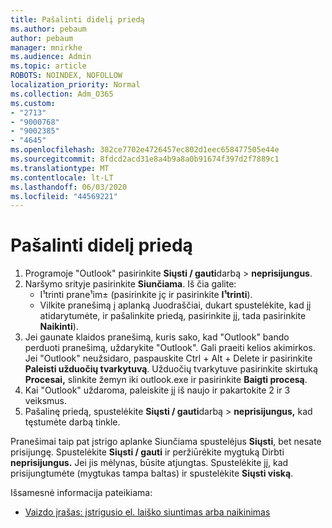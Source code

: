 ```yaml
---
title: Pašalinti didelį priedą
ms.author: pebaum
author: pebaum
manager: mnirkhe
ms.audience: Admin
ms.topic: article
ROBOTS: NOINDEX, NOFOLLOW
localization_priority: Normal
ms.collection: Adm_O365
ms.custom:
- "2713"
- "9000768"
- "9002385"
- "4645"
ms.openlocfilehash: 382ce7702e4726457ec802d1eec658477505e44e
ms.sourcegitcommit: 8fdcd2acd31e8a4b9a8a0b91674f397d2f7889c1
ms.translationtype: MT
ms.contentlocale: lt-LT
ms.lasthandoff: 06/03/2020
ms.locfileid: "44569221"
---
```

# <a name="remove-the-large-attachment"></a>Pašalinti didelį priedą

1. Programoje "Outlook" pasirinkite **Siųsti / gauti**darbą  >  **neprisijungus**. 
2. Naršymo srityje pasirinkite **Siunčiama**. Iš čia galite: 
    - I¹trinti prane¹im± (pasirinkite jç ir pasirinkite **I¹trinti**).
    - Vilkite pranešimą į aplanką Juodraščiai, dukart spustelėkite, kad jį atidarytumėte, ir pašalinkite priedą, pasirinkite jį, tada pasirinkite **Naikinti**).
3. Jei gaunate klaidos pranešimą, kuris sako, kad "Outlook" bando perduoti pranešimą, uždarykite "Outlook". Gali praeiti kelios akimirkos. Jei "Outlook" neužsidaro, paspauskite Ctrl + Alt + Delete ir pasirinkite **Paleisti užduočių tvarkytuvą**. Užduočių tvarkytuve pasirinkite skirtuką **Procesai,** slinkite žemyn iki outlook.exe ir pasirinkite **Baigti procesą**.
4. Kai "Outlook" uždaroma, paleiskite jį iš naujo ir pakartokite 2 ir 3 veiksmus. 
5. Pašalinę priedą, spustelėkite **Siųsti / gauti**darbą  >  **neprisijungus,** kad tęstumėte darbą tinkle. 

Pranešimai taip pat įstrigo aplanke Siunčiama spustelėjus **Siųsti**, bet nesate prisijungę. Spustelėkite **Siųsti / gauti** ir peržiūrėkite mygtuką Dirbti **neprisijungus.** Jei jis mėlynas, būsite atjungtas. Spustelėkite jį, kad prisijungtumėte (mygtukas tampa baltas) ir spustelėkite **Siųsti viską**.
 
 Išsamesnė informacija pateikiama:
- [Vaizdo įrašas: įstrigusio el. laiško siuntimas arba naikinimas](https://support.office.com/article/Video-Send-or-delete-an-email-stuck-in-your-outbox-26d5d34a-4e5f-444a-a9e8-44db04a94dec) 